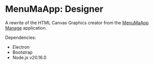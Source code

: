 # MenuMaApp: Designer

A rewrite of the HTML Canvas Graphics creator from the [MenuMaApp Manage](https://github.com/alexxGmZ/MenuMaApp/tree/main/Manage)
application.

Dependencies:
* Electron
* Bootstrap
* Node.js v20.16.0
